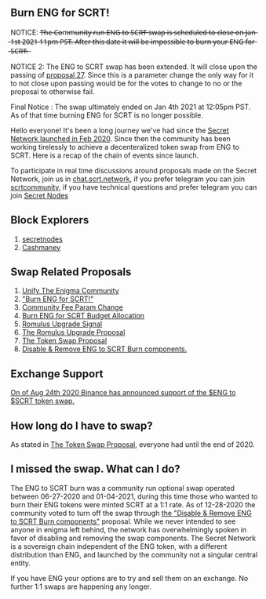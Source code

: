 ## Burn ENG for SCRT!

NOTICE: T̶h̶e̶ ̶C̶o̶m̶m̶u̶n̶i̶t̶y̶ ̶r̶u̶n̶ ̶E̶N̶G̶ ̶t̶o̶ ̶S̶C̶R̶T̶ ̶s̶w̶a̶p̶ ̶i̶s̶ ̶s̶c̶h̶e̶d̶u̶l̶e̶d̶ ̶t̶o̶ ̶c̶l̶o̶s̶e̶ ̶o̶n̶ ̶J̶a̶n̶ ̶1̶s̶t̶ ̶2̶0̶2̶1̶ ̶1̶1̶p̶m̶ ̶P̶S̶T̶.̶ ̶A̶f̶t̶e̶r̶ ̶t̶h̶i̶s̶ ̶d̶a̶t̶e̶ ̶i̶t̶ ̶w̶i̶l̶l̶ ̶b̶e̶ ̶i̶m̶p̶o̶s̶s̶i̶b̶l̶e̶ ̶t̶o̶ ̶b̶u̶r̶n̶ ̶y̶o̶u̶r̶ ̶E̶N̶G̶ ̶f̶o̶r̶ ̶S̶C̶R̶T̶.̶

NOTICE 2: The ENG to SCRT swap has been extended. It will close upon the passing of [proposal 27](https://secretnodes.com/secret/chains/secret-2/governance). Since this is a parameter change the only way for it to not close upon passing would be for the votes to change to no or the proposal to otherwise fail.

Final Notice : The swap ultimately ended on Jan 4th 2021 at 12:05pm PST. As of that time burning ENG for SCRT is no longer possible.

Hello everyone! It's been a long journey we've had since the [Secret Network launched in Feb 2020](https://blog.enigma.co/the-enigma-mainnet-has-launched-3bd0d40fe80d?source=collection_home---4------0-----------------------). Since then the community has been working tirelessly to achieve a decenteralized token swap from ENG to SCRT. Here is a recap of the chain of events since launch.

To participate in real time discussions around proposals made on the Secret Network, join us in [chat.scrt.network](https://chat.scrt.network), if you prefer telegram you can join [scrtcommunity](https://t.me/scrtcommunity), if you have technical questions and prefer telegram you can join [Secret Nodes](https://t.me/secretnodes)

## Block Explorers

1. [secretnodes](https://secretnodes.com)
2. [Cashmaney](https://explorer.cashmaney.com)


## Swap Related Proposals

1. [Unify The Enigma Community](https://secretnodes.com/secret/chains/secret-2/governance/proposals/2)
2. ["Burn ENG for SCRT!"](https://secretnodes.com/secret/chains/secret-2/governance/proposals/4)
3. [Community Fee Param Change](https://secretnodes.com/secret/chains/secret-2/governance/proposals/5)
4. [Burn ENG for SCRT Budget Allocation](https://secretnodes.com/secret/chains/secret-2/governance/proposals/6)
5. [Romulus Upgrade Signal](https://secretnodes.com/secret/chains/secret-2/governance/proposals/11)
5. [The Romulus Upgrade Proposal](https://secretnodes.com/secret/chains/secret-2/governance/proposals/13)
6. [The Token Swap Proposal](https://secretnodes.com/secret/chains/secret-2/governance/proposals/14)
7. [Disable & Remove ENG to SCRT Burn components.](https://secretnodes.com/secret/chains/secret-2/governance/proposals/27)


## Exchange Support

[On of Aug 24th 2020 Binance has announced support of the $ENG to $SCRT token swap.](https://www.binance.com/en/support/articles/08082b3cbb874a23bd0b21aedae24852?utm_source=BinanceTwitter&utm_medium=GlobalSocial&utm_campaign=GlobalSocial)


## How long do I have to swap?

As stated in [The Token Swap Proposal](https://secretnodes.com/secret/chains/secret-2/governance/proposals/14), everyone had until the end of 2020.

## I missed the swap. What can I do?

The ENG to SCRT burn was a community run optional swap operated between 06-27-2020 and 01-04-2021, during this time those who wanted to burn their ENG tokens were minted SCRT at a 1:1 rate. As of 12-28-2020 the community voted to turn off the swap through [the "Disable & Remove ENG to SCRT Burn components"](https://puzzle.report/secret/chains/secret-2/governance/proposals/27) proposal. While we never intended to see anyone in enigma left behind, the network has overwhelmingly spoken in favor of disabling and removing the swap components. The Secret Network is a sovereign chain independent of the ENG token, with a different distribution than ENG, and launched by the community not a singular central entity.

If you have ENG your options are to try and sell them on an exchange. No further 1:1 swaps are happening any longer.

